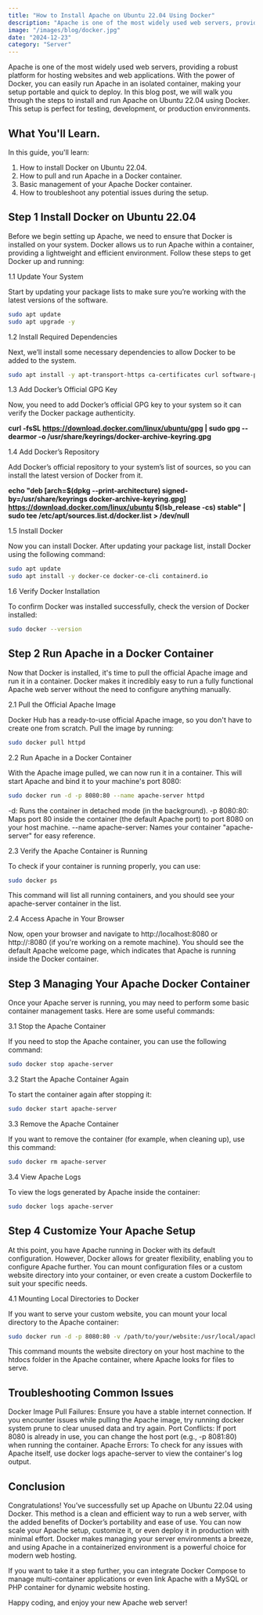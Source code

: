 ```yaml
---
title: "How to Install Apache on Ubuntu 22.04 Using Docker"
description: "Apache is one of the most widely used web servers, providing a robust platform for hosting websites and web applications."
image: "/images/blog/docker.jpg"
date: "2024-12-23"
category: "Server"
---
```




Apache is one of the most widely used web servers, providing a robust platform for hosting websites and web applications. With the power of Docker, you can easily run Apache in an isolated container, making your setup portable and quick to deploy. In this blog post, we will walk you through the steps to install and run Apache on Ubuntu 22.04 using Docker. This setup is perfect for testing, development, or production environments.

## What You'll Learn.


In this guide, you'll learn:

1.  How to install Docker on Ubuntu 22.04.
2.  How to pull and run Apache in a Docker container.
3.  Basic management of your Apache Docker container.
4.  How to troubleshoot any potential issues during the setup.

## Step 1 Install Docker on Ubuntu 22.04

Before we begin setting up Apache, we need to ensure that Docker is installed on your system. Docker allows us to run Apache within a container, providing a lightweight and efficient environment. Follow these steps to get Docker up and running:

1.1 Update Your System

Start by updating your package lists to make sure you’re working with the latest versions of the software.

```bash
sudo apt update
sudo apt upgrade -y
```

1.2 Install Required Dependencies

Next, we’ll install some necessary dependencies to allow Docker to be added to the system.

```bash
sudo apt install -y apt-transport-https ca-certificates curl software-properties-common
```

1.3 Add Docker’s Official GPG Key

Now, you need to add Docker’s official GPG key to your system so it can verify the Docker package authenticity.


**curl -fsSL https://download.docker.com/linux/ubuntu/gpg | sudo gpg --dearmor -o /usr/share/keyrings/docker-archive-keyring.gpg**

1.4 Add Docker’s Repository

Add Docker’s official repository to your system’s list of sources, so you can install the latest version of Docker from it.


**echo "deb [arch=$(dpkg --print-architecture) signed-by=/usr/share/keyrings docker-archive-keyring.gpg] https://download.docker.com/linux/ubuntu $(lsb_release -cs) stable" | sudo tee /etc/apt/sources.list.d/docker.list > /dev/null**


1.5 Install Docker

Now you can install Docker. After updating your package list, install Docker using the following command:

```bash
sudo apt update
sudo apt install -y docker-ce docker-ce-cli containerd.io
```

1.6 Verify Docker Installation

To confirm Docker was installed successfully, check the version of Docker installed:

```bash
sudo docker --version
```
## Step 2 Run Apache in a Docker Container

Now that Docker is installed, it's time to pull the official Apache image and run it in a container. Docker makes it incredibly easy to run a fully functional Apache web server without the need to configure anything manually.

2.1 Pull the Official Apache Image

Docker Hub has a ready-to-use official Apache image, so you don't have to create one from scratch. Pull the image by running:

```bash
sudo docker pull httpd
```
2.2 Run Apache in a Docker Container

With the Apache image pulled, we can now run it in a container. This will start Apache and bind it to your machine's port 8080:

```bash
sudo docker run -d -p 8080:80 --name apache-server httpd
```
-d: Runs the container in detached mode (in the background).
-p 8080:80: Maps port 80 inside the container (the default Apache port) to port 8080 on your host machine.
--name apache-server: Names your container "apache-server" for easy reference.

2.3 Verify the Apache Container is Running

To check if your container is running properly, you can use:
```bash
sudo docker ps
```
This command will list all running containers, and you should see your apache-server container in the list.

2.4 Access Apache in Your Browser

Now, open your browser and navigate to http://localhost:8080 or http://<your-server-ip>:8080 (if you're working on a remote machine). You should see the default Apache welcome page, which indicates that Apache is running inside the Docker container.

## Step 3 Managing Your Apache Docker Container

Once your Apache server is running, you may need to perform some basic container management tasks. Here are some useful commands:

3.1 Stop the Apache Container

If you need to stop the Apache container, you can use the following command:

```bash
sudo docker stop apache-server
```
3.2 Start the Apache Container Again

To start the container again after stopping it:

```bash
sudo docker start apache-server
```

3.3 Remove the Apache Container

If you want to remove the container (for example, when cleaning up), use this command:

```bash
sudo docker rm apache-server
```
3.4 View Apache Logs

To view the logs generated by Apache inside the container:

```bash
sudo docker logs apache-server
```

## Step 4 Customize Your Apache Setup

At this point, you have Apache running in Docker with its default configuration. However, Docker allows for greater flexibility, enabling you to configure Apache further. You can mount configuration files or a custom website directory into your container, or even create a custom Dockerfile to suit your specific needs.

4.1 Mounting Local Directories to Docker

If you want to serve your custom website, you can mount your local directory to the Apache container:
```bash
sudo docker run -d -p 8080:80 -v /path/to/your/website:/usr/local/apache2/htdocs/ --name apache-server httpd
```
This command mounts the website directory on your host machine to the htdocs folder in the Apache container, where Apache looks for files to serve.

## Troubleshooting Common Issues

Docker Image Pull Failures: Ensure you have a stable internet connection. If you encounter issues while pulling the Apache image, try running docker system prune to clear unused data and try again.
Port Conflicts: If port 8080 is already in use, you can change the host port (e.g., -p 8081:80) when running the container.
Apache Errors: To check for any issues with Apache itself, use docker logs apache-server to view the container's log output.

## Conclusion
Congratulations! You’ve successfully set up Apache on Ubuntu 22.04 using Docker. This method is a clean and efficient way to run a web server, with the added benefits of Docker’s portability and ease of use. You can now scale your Apache setup, customize it, or even deploy it in production with minimal effort. Docker makes managing your server environments a breeze, and using Apache in a containerized environment is a powerful choice for modern web hosting.

If you want to take it a step further, you can integrate Docker Compose to manage multi-container applications or even link Apache with a MySQL or PHP container for dynamic website hosting.

Happy coding, and enjoy your new Apache web server!
